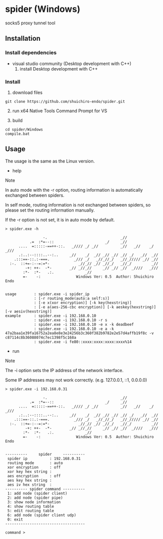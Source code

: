 # spider (Windows)

socks5 proxy tunnel tool

## Installation
### Install dependencies
- visual studio community (Desktop development with C++)
  1. install Desktop development with C++

### Install
1. download files
```
git clone https://github.com/shuichiro-endo/spider.git
```

2. run x64 Native Tools Command Prompt for VS

3. build
```
cd spider/Windows
compile.bat
```

## Usage
The usage is the same as the Linux version.

- help
> [!NOTE]
> In auto mode with the -r option, routing information is automatically exchanged between spiders.
> 
> In self mode, routing information is not exchanged between spiders, so please set the routing information manually.
>
> If the -r option is not set, it is in auto mode by default.

```
> spider.exe -h

                 -.                                 _//
           .=  :*=--::                       _/     _//
      ....  =:::::-==++-::.   _//// _/ _//          _//   _//    _/ _///
      .:..:--::::..--:..     _//    _/  _// _// _// _// _/   _//  _//
    .:::==-::.:-===.           _/// _/   _//_//_/   _//_///// _// _//
  :-.  ::+=-:--=:=*-             _//_// _// _//_/   _//_/         _//
         -+: ++-  -*-        _// _//_//     _// _// _//  _////   _///
        :*-  :*-   .:.              _//
        =-    -:                Windows Ver: 0.5  Author: Shuichiro Endo


usage        : spider.exe -i spider_ip
             : [-r routing_mode(auto:a self:s)]
             : [-e x(xor encryption)] [-k key(hexstring)]
             : [-e a(aes-256-cbc encryption)] [-k aeskey(hexstring)] [-v aesiv(hexstring)]
example      : spider.exe -i 192.168.0.10
             : spider.exe -i 192.168.0.10 -r s
             : spider.exe -i 192.168.0.10 -e x -k deadbeef
             : spider.exe -i 192.168.0.10 -e a -k 47a2baa1e39fa16752a2ea8e8e3e24256b3c360f382b9782e2e57d4affb19f8c -v c87114c8b36088074c7ec1398f5c168a
             : spider.exe -i fe80::xxxx:xxxx:xxxx:xxxx%14

```

- run
> [!NOTE]
> The -i option sets the IP address of the network interface.
> 
> Some IP addresses may not work correctly. (e.g. 127.0.0.1, ::1, 0.0.0.0)

```
> spider.exe -i 192.168.0.31

                 -.                                 _//
           .=  :*=--::                       _/     _//
      ....  =:::::-==++-::.   _//// _/ _//          _//   _//    _/ _///
      .:..:--::::..--:..     _//    _/  _// _// _// _// _/   _//  _//
    .:::==-::.:-===.           _/// _/   _//_//_/   _//_///// _// _//
  :-.  ::+=-:--=:=*-             _//_// _// _//_/   _//_/         _//
         -+: ++-  -*-        _// _//_//     _// _// _//  _////   _///
        :*-  :*-   .:.              _//
        =-    -:                Windows Ver: 0.5  Author: Shuichiro Endo


----------     spider     ----------
 spider ip          : 192.168.0.31
 routing mode       : auto
 xor encryption     : off
 xor key hex string :
 aes encryption     : off
 aes key hex string :
 aes iv hex string  :
---------- spider command ----------
 1: add node (spider client)
 2: add node (spider pipe)
 3: show node information
 4: show routing table
 5: edit routing table
 6: add node (spider client udp)
 0: exit
------------------------------------

command >

```
